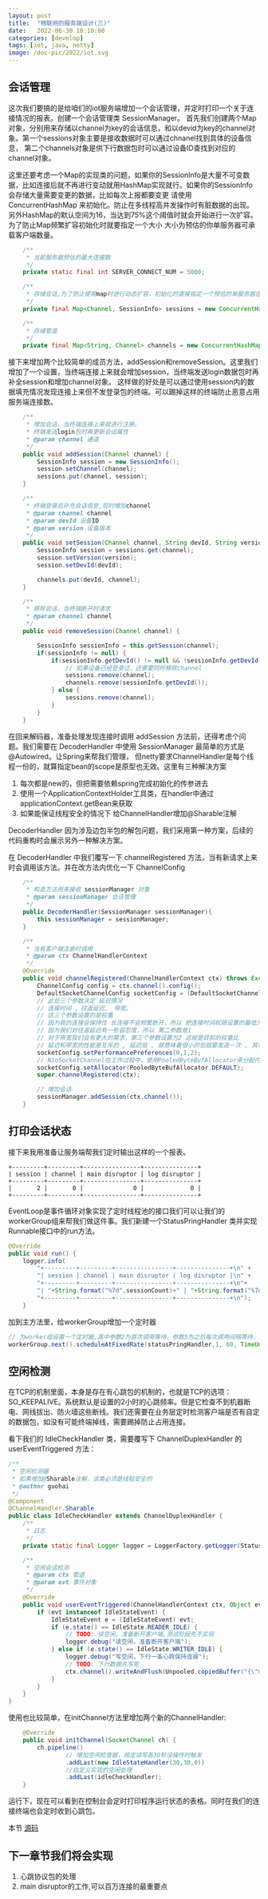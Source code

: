 ```yaml
---
layout: post
title:  "物联网的服务端设计(三)"
date:   2022-06-30 10:10:00
categories: [develop]
tags: [iot, java, netty]
image: /doc-pic/2022/iot.svg
---
```


## 会话管理

这次我们要搞的是给咱们的iot服务端增加一个会话管理，并定时打印一个关于连接情况的报表。创建一个会话管理类 SessionManager。
首先我们创建两个Map对象，分别用来存储以channel为key的会话信息，和以devid为key的channel对象。第一个sessions对象主要是接收数据时可以通过chnanel找到具体的设备信息，
第二个channels对象是供下行数据包时可以通过设备ID查找到对应的channel对象。

这里还要考虑一个Map的实现类的问题，如果你的SessionInfo是大量不可变数据，比如连接后就不再进行变动就用HashMap实现就行。如果你的SessionInfo会存储大量需要变更的数据，比如每次上报都要变更
请使用 ConcurrentHashMap 来初始化。防止在多线程高并发操作时有脏数据的出现。另外HashMap的默认空间为16，当达到75%这个阈值时就会开始进行一次扩容。为了防止Map频繁扩容初始化时就要指定一个大小
大小为预估的你单服务器可承载客户端数量。

~~~ java 
    /**
     * 当前服务器预估的最大连接数
     */
    private static final int SERVER_CONNECT_NUM = 5000;

    /**
     * 存储会话,为了防止使用map时进行动态扩容，初始化时直接指定一个预估的单服务器连接数
     */
    private final Map<Channel, SessionInfo> sessions = new ConcurrentHashMap<>(SERVER_CONNECT_NUM);

    /**
     * 存储管道
     */
    private final Map<String, Channel> channels = new ConcurrentHashMap<>(SERVER_CONNECT_NUM);
~~~

接下来增加两个比较简单的成员方法，addSession和removeSession。这里我们增加了一个设置，当终端连接上来就会增加session，当终端发送login数据包时再补全session和增加channel对象。
这样做的好处是可以通过使用session内的数据填充情况发现连接上来但不发登录包的终端。可以踢掉这样的终端防止恶意占用服务端连接数。

~~~ java
    /**
     * 增加会话，当终端连接上来就进行注册。
     * 终端发送login包时再更新会话属性
     * @param channel 通道
     */
    public void addSession(Channel channel) {
        SessionInfo session = new SessionInfo();
        session.setChannel(channel);
        sessions.put(channel, session);
    }

    /**
     * 终端登录后补充会话信息,现时增加channel
     * @param channel channel
     * @param devId 设备ID
     * @param version 设备版本
     */
    public void setSession(Channel channel, String devId, String version){
        SessionInfo session = sessions.get(channel);
        session.setVersion(version);
        session.setDevId(devId);

        channels.put(devId, channel);
    }	

	/**
     * 移除会话，当终端断开时请求
     * @param channel channel
     */
    public void removeSession(Channel channel) {

        SessionInfo sessionInfo = this.getSession(channel);
        if(sessionInfo != null) {
            if(sessionInfo.getDevId() != null && !sessionInfo.getDevId().isEmpty()) {
                // 如果设备已经登录过，还需要同时移除channel
                sessions.remove(channel);
                channels.remove(sessionInfo.getDevId());
            } else {
                sessions.remove(channel);
            }
        }
    }
~~~

在回来解码器，准备处理发现连接时调用 addSession 方法前，还得考虑个问题。我们需要在 DecoderHandler 中使用 SessionManager 最简单的方式是 @Autowired。让Spring来帮我们管理，
但netty要求ChannelHandler是每个线程一份的，就算指定bean的scope是原型也无效。这里有三种解决方案

1. 每次都是new的，但把需要依赖spring完成初始化的传参进去
2. 使用一个ApplicationContextHolder工具类，在handler中通过applicationContext.getBean来获取
3. 如果能保证线程安全的情况下 给ChannelHandler增加@Sharable注解

DecoderHandler 因为涉及边包半包的解包问题，我们采用第一种方案，后续的代码重构时会展示另外一种解决方案。

在 DecoderHandler 中我们覆写一下 channelRegistered 方法，当有新请求上来时会调用该方法。并在改方法内优化一下 ChannelConfig 
~~~ java
    /**
     * 构造方法用来接收 sessionManager 对象
     * @param sessionManager 会话管理
     */
    public DecoderHandler(SessionManager sessionManager){
        this.sessionManager = sessionManager;
    }

    /**
     * 当有客户端注册时调用
     * @param ctx ChannelHandlerContext
     */
    @Override
    public void channelRegistered(ChannelHandlerContext ctx) throws Exception {
        ChannelConfig config = ctx.channel().config();
        DefaultSocketChannelConfig socketConfig = (DefaultSocketChannelConfig)config;
        // 此处三个参数决定 延迟情况
        // 连接时间 、往返延迟、 带宽。
        // 这三个参数设置的是权重
        // 因为我的连接会保持住 长连接不会频繁断开，所以 把连接时间权限设置的最低为0
        // 因为我们对往返延迟有一些容忍度，所以 第二参数是1
        // 对于带宽我们会有更大的需求，第三个参数设置为2 这就是目前的权重比
        // 延迟和带宽的性能是互斥的 , 延迟低 , 就意味着很小的包就要发送一次 , 其带宽就低了 , 延迟高了 , 每次积累很多数据才发送 , 其带宽就相应的提高了
        socketConfig.setPerformancePreferences(0,1,2);
        // NioSocketChannel在工作过程中，使用PooledByteBufAllocator来分配内存
        socketConfig.setAllocator(PooledByteBufAllocator.DEFAULT);
        super.channelRegistered(ctx);

        // 增加会话
        sessionManager.addSession(ctx.channel());
    }
~~~

## 打印会话状态

接下来我用准备让服务端帮我们定时输出这样的一个报表。

~~~ shell
+---------+---------+----------------+---------------+
| session | channel | main disruptor | log disruptor |
+---------+---------+----------------+---------------+
|       2 |       0 |              0 |             0 |
+---------+---------+----------------+---------------+
~~~
EventLoop是事件循环对象实现了定时线程池的接口我们可以让我们的workerGroup组来帮我们做这件事。我们新建一个StatusPringHandler 类并实现Runnable接口中的run方法。
~~~ java
@Override
public void run() {
    logger.info(
        "+---------+---------+----------------+---------------+\n" +
        "| session | channel | main disruptor | log disruptor |\n" +
        "+---------+---------+----------------+---------------+\n"+
        "| "+String.format("%7d",sessionCount)+" | "+String.format("%7d",channelCount)+" |        "+String.format("%7d",mainDis)+" |       "+String.format("%7d",logDis)+" |\n"+
        "+---------+---------+----------------+---------------+\n");
    }
~~~

加到主方法里，给workerGroup增加一个定时器

~~~ java
// 为worker组设置一个定时器,其中参数2为首次调用等待，参数3为之后每次调用间隔等待，参数4是时间单位
workerGroup.next().scheduleAtFixedRate(statusPringHandler,1, 60, TimeUnit.SECONDS);
~~~

## 空闲检测

在TCP的机制里面，本身是存在有心跳包的机制的，也就是TCP的选项：SO_KEEPALIVE。系统默认是设置的2小时的心跳频率。但是它检查不到机器断电、网线拔出、防火墙这些断线。我们还需要在业务层定时检测客户端是否有自定的数据包，如没有可能终端掉线，需要踢掉防止占用连接。

看下我们的 IdleCheckHandler 类，需要覆写下 ChannelDuplexHandler 的 userEventTriggered 方法：

~~~ java
/**
 * 空闲检测器
 * 如果增加@Sharable注解，该类必须是线程安全的
 * @author guohai
 */
@Component
@ChannelHandler.Sharable
public class IdleCheckHandler extends ChannelDuplexHandler {
    /**
     * 日志
     */
    private static final Logger logger = LoggerFactory.getLogger(StatusPringHandler.class);

    /**
     * 空闲会话检测
     * @param ctx 管道
     * @param evt 事件对象
     */
    @Override
    public void userEventTriggered(ChannelHandlerContext ctx, Object evt) {
        if (evt instanceof IdleStateEvent) {
            IdleStateEvent e = (IdleStateEvent) evt;
            if (e.state() == IdleState.READER_IDLE) {
                // TODO: 读空闲，准备断开客户端,测试阶段先不实现
                logger.debug("读空闲，准备断开客户端");
            } else if (e.state() == IdleState.WRITER_IDLE) {
                logger.debug("写空闲，下行一条心跳保持连接");
                // TODO: 下行数据先写死
                ctx.channel().writeAndFlush(Unpooled.copiedBuffer("{\"msgType\": 20, \"txNo\": \"1234567890123\"}\n", CharsetUtil.UTF_8));
            }
        }
    }
}
~~~

使用也比较简单，在initChannel方法里增加两个新的ChannelHandler:

~~~ java
	@Override
	public void initChannel(SocketChannel ch) {
		ch.pipeline()
				// 增加空闲检查器，规定读写各30秒没操作时触发
				.addLast(new IdleStateHandler(30,30,0))
				//自定义实现的空闲处理
				.addLast(idleCheckHandler);
	}
~~~

运行下，现在可以看到在控制台会定时打印程序运行状态的表格。同时在我们的连接终端也会定时收到心跳包。


本节 [源码](https://github.com/guohai163/iot-server/tree/v0.2)


## 下一章节我们将会实现


1. 心跳协议包的处理
2. main disruptor的工作,可以百万连接的最重要点